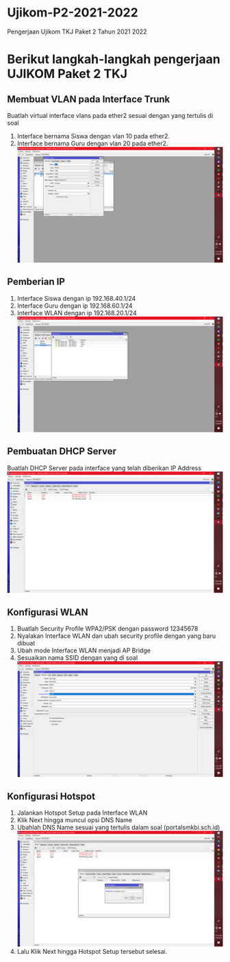 # Ujikom-P2-2021-2022
Pengerjaan Ujikom TKJ Paket 2 Tahun 2021 2022

# Berikut langkah-langkah pengerjaan UJIKOM Paket 2 TKJ

## Membuat VLAN pada Interface Trunk

Buatlah virtual interface vlans pada ether2 sesuai dengan yang tertulis di soal
1. Interface bernama Siswa dengan vlan 10 pada ether2.
2. Interface bernama Guru dengan vlan 20 pada ether2.
![screenshot-7](images/Screenshot-7.png "Screenshot 7")

## Pemberian IP
1. Interface Siswa dengan ip 192.168.40.1/24
2. Interface Guru dengan ip 192.168.60.1/24
3. Interface WLAN dengan ip 192.168.20.1/24
![screenshot-9](images/Screenshot-9.png)

## Pembuatan DHCP Server

Buatlah DHCP Server pada interface yang telah diberikan IP Address
![screenshot-10](images/Screenshot-10.png)

## Konfigurasi WLAN

1. Buatlah Security Profile WPA2/PSK dengan password 12345678
2. Nyalakan Interface WLAN dan ubah security profile dengan yang baru dibuat
3. Ubah mode Interface WLAN menjadi AP Bridge
4. Sesuaikan nama SSID dengan yang di soal
![screenshot-11](images/Screenshot-11.png)

## Konfigurasi Hotspot

1. Jalankan Hotspot Setup pada Interface WLAN
2. Klik Next hingga muncul opsi DNS Name
3. Ubahlah DNS Name sesuai yang tertulis dalam soal (portalsmkbi.sch.id)
![screenshot-14](images/Screenshot-14.png)
4. Lalu Klik Next hingga Hotspot Setup tersebut selesai.
